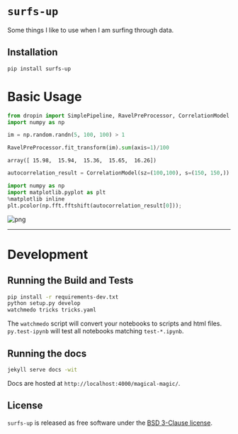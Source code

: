 
# `surfs-up`

Some things I like to use when I am surfing through data.

## Installation

`pip install surfs-up`

# Basic Usage


```python
from dropin import SimplePipeline, RavelPreProcessor, CorrelationModel
import numpy as np
```


```python
im = np.random.randn(5, 100, 100) > 1
```


```python
RavelPreProcessor.fit_transform(im).sum(axis=1)/100
```




    array([ 15.98,  15.94,  15.36,  15.65,  16.26])




```python
autocorrelation_result = CorrelationModel(sz=(100,100), s=(150, 150,)).fit_transform(im);
```


```python
import numpy as np
import matplotlib.pyplot as plt
%matplotlib inline
plt.pcolor(np.fft.fftshift(autocorrelation_result[0]));
```


![png](../readme_files/../readme_6_0.png)


---

# Development

## Running the Build and Tests

```bash
pip install -r requirements-dev.txt
python setup.py develop
watchmedo tricks tricks.yaml
```

The `watchmedo` script will convert your notebooks to scripts and html files.  `py.test-ipynb` will test all notebooks matching `test-*.ipynb`.

## Running the docs 

```bash
jekyll serve docs -wit
```

Docs are hosted at `http://localhost:4000/magical-magic/`.


## License
`surfs-up` is released as free software under the [BSD 3-Clause license](https://github.com/tonyfast/magical-magic/blob/master/LICENSE).
